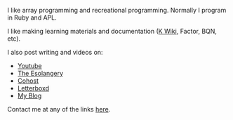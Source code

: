 I like array programming and recreational programming. Normally I program in Ruby and APL.

I like making learning materials and documentation ([K Wiki](https://k.miraheze.org), Factor, BQN, etc).

I also post writing and videos on:
- [Youtube](https://www.youtube.com/channel/UCPrZs9ZK3dqMad_cMELK24Q)
- [The Esolangery](https://esolangery.quora.com/)
- [Cohost](https://cohost.org/razetime/)
- [Letterboxd](https://letterboxd.com/razetime/)
- [My Blog](https://razetime/github.io/blog)

Contact me at any of the links [here](http://razetime.github.io/contact).
